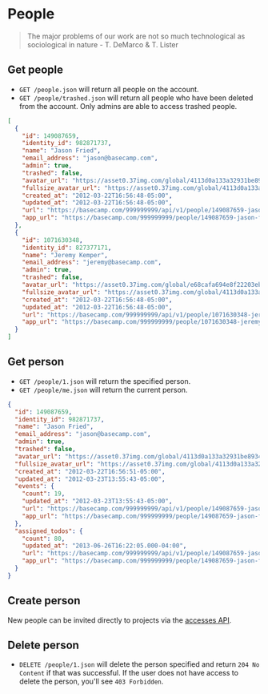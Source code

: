People
======

> The major problems of our work are not so much technological as sociological in nature - T. DeMarco & T. Lister


Get people
----------

* `GET /people.json` will return all people on the account.
* `GET /people/trashed.json` will return all people who have been deleted from the account. Only admins are able to access trashed people.

```json
[
  {
    "id": 149087659,
    "identity_id": 982871737,
    "name": "Jason Fried",
    "email_address": "jason@basecamp.com",
    "admin": true,
    "trashed": false,
    "avatar_url": "https://asset0.37img.com/global/4113d0a133a32931be8934e70b2ea21efeff72c1/avatar.96.gif",
    "fullsize_avatar_url": "https://asset0.37img.com/global/4113d0a133a32931be8934e70b2ea21efeff72c1/original.gif?r=3",
    "created_at": "2012-03-22T16:56:48-05:00",
    "updated_at": "2012-03-22T16:56:48-05:00",
    "url": "https://basecamp.com/999999999/api/v1/people/149087659-jason-fried.json",
    "app_url": "https://basecamp.com/999999999/people/149087659-jason-fried"
  },
  {
    "id": 1071630348,
    "identity_id": 827377171,
    "name": "Jeremy Kemper",
    "email_address": "jeremy@basecamp.com",
    "admin": true,
    "trashed": false,
    "avatar_url": "https://asset0.37img.com/global/e68cafa694e8f22203eb36f13dccfefa9ac0acb2/avatar.96.gif",
    "fullsize_avatar_url": "https://asset0.37img.com/global/4113d0a133a32931be8934e70b2ea21efeff72c1/original.gif?r=3",
    "created_at": "2012-03-22T16:56:48-05:00",
    "updated_at": "2012-03-22T16:56:48-05:00",
    "url": "https://basecamp.com/999999999/api/v1/people/1071630348-jeremy-kemper.json",
    "app_url": "https://basecamp.com/999999999/people/1071630348-jeremy-kemper"
  }
]
```

Get person
----------

* `GET /people/1.json` will return the specified person.
* `GET /people/me.json` will return the current person.

```json
{
  "id": 149087659,
  "identity_id": 982871737,
  "name": "Jason Fried",
  "email_address": "jason@basecamp.com",
  "admin": true,
  "trashed": false,
  "avatar_url": "https://asset0.37img.com/global/4113d0a133a32931be8934e70b2ea21efeff72c1/avatar.96.gif?r=3",
  "fullsize_avatar_url": "https://asset0.37img.com/global/4113d0a133a32931be8934e70b2ea21efeff72c1/original.gif?r=3",
  "created_at": "2012-03-22T16:56:51-05:00",
  "updated_at": "2012-03-23T13:55:43-05:00",
  "events": {
    "count": 19,
    "updated_at": "2012-03-23T13:55:43-05:00",
    "url": "https://basecamp.com/999999999/api/v1/people/149087659-jason-fried/events.json",
    "app_url": "https://basecamp.com/999999999/people/149087659-jason-fried/events"
  },
  "assigned_todos": {
    "count": 80,
    "updated_at": "2013-06-26T16:22:05.000-04:00",
    "url": "https://basecamp.com/999999999/api/v1/people/149087659-jason-fried/assigned_todos.json",
    "app_url": "https://basecamp.com/999999999/people/149087659-jason-fried/assigned_todos"
  }
}
```


Create person
-------------

New people can be invited directly to projects via the [accesses API](https://github.com/basecamp/bcx-api/blob/master/sections/accesses.md).


Delete person
------------

* `DELETE /people/1.json` will delete the person specified and return `204 No Content` if that was successful. If the user does not have access to delete the person, you'll see `403 Forbidden`.
